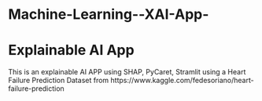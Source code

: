 # Machine-Learning--XAI-App-
# Explainable AI App 
<p> This is an explainable AI APP using SHAP, PyCaret, Stramlit using a Heart Failure Prediction Dataset from https://www.kaggle.com/fedesoriano/heart-failure-prediction <p>
  
